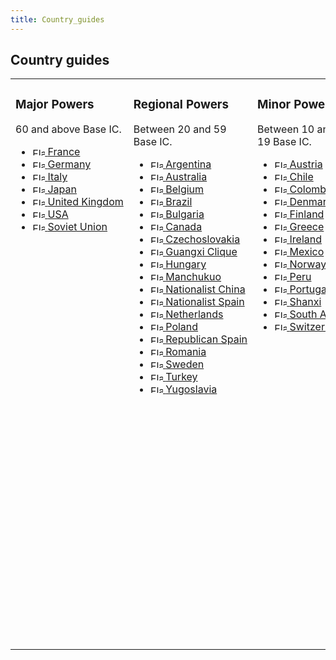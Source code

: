 ```yaml
---
title: Country_guides
---
```

 Country guides
--------------

<table cellpadding="10"><tbody><tr valign="top"><td width="25%"><h3><span class="mw-headline" id="Major_Powers">Major Powers</span></h3><p>60 and above Base IC.</p><ul><li><span style="white-space:nowrap;"><a href="/wiki/France" title="France"><img alt="Flag of France" class="thumbborder" data-file-height="600" data-file-width="900" data-url="/images/thumb/d/de/France.png/20px-France.png" decoding="async" height="13" loading="lazy" src="/images/thumb/d/de/France.png/20px-France.png" srcset="/images/thumb/d/de/France.png/30px-France.png 1.5x, /images/thumb/d/de/France.png/40px-France.png 2x" width="20"> </a><a href="/wiki/France" title="France">France</a></span></li><li><span style="white-space:nowrap;"><a href="/wiki/Germany" title="Germany"><img alt="Flag of Germany" class="thumbborder" data-file-height="600" data-file-width="900" data-url="/images/thumb/9/9b/Germany.png/20px-Germany.png" decoding="async" height="13" loading="lazy" src="/images/thumb/9/9b/Germany.png/20px-Germany.png" srcset="/images/thumb/9/9b/Germany.png/30px-Germany.png 1.5x, /images/thumb/9/9b/Germany.png/40px-Germany.png 2x" width="20"> </a><a href="/wiki/Germany" title="Germany">Germany</a></span></li><li><span style="white-space:nowrap;"><a href="/wiki/Italy" title="Italy"><img alt="Flag of Italy" class="thumbborder" data-file-height="533" data-file-width="800" data-url="/images/thumb/2/2a/Italy.png/20px-Italy.png" decoding="async" height="13" loading="lazy" src="/images/thumb/2/2a/Italy.png/20px-Italy.png" srcset="/images/thumb/2/2a/Italy.png/30px-Italy.png 1.5x, /images/thumb/2/2a/Italy.png/40px-Italy.png 2x" width="20"> </a><a href="/wiki/Italy" title="Italy">Italy</a></span></li><li><span style="white-space:nowrap;"><a href="/wiki/Japan" title="Japan"><img alt="Flag of Japan" class="thumbborder" data-file-height="600" data-file-width="900" data-url="/images/thumb/f/fc/Japan.png/20px-Japan.png" decoding="async" height="13" loading="lazy" src="/images/thumb/f/fc/Japan.png/20px-Japan.png" srcset="/images/thumb/f/fc/Japan.png/30px-Japan.png 1.5x, /images/thumb/f/fc/Japan.png/40px-Japan.png 2x" width="20"> </a><a href="/wiki/Japan" title="Japan">Japan</a></span></li><li><span style="white-space:nowrap;"><a href="/wiki/United_Kingdom" title="United Kingdom"><img alt="Flag of United Kingdom" class="thumbborder" data-file-height="600" data-file-width="900" data-url="/images/thumb/2/29/United_Kingdom.png/20px-United_Kingdom.png" decoding="async" height="13" loading="lazy" src="/images/thumb/2/29/United_Kingdom.png/20px-United_Kingdom.png" srcset="/images/thumb/2/29/United_Kingdom.png/30px-United_Kingdom.png 1.5x, /images/thumb/2/29/United_Kingdom.png/40px-United_Kingdom.png 2x" width="20"> </a><a href="/wiki/United_Kingdom" title="United Kingdom">United Kingdom</a></span></li><li><span style="white-space:nowrap;"><a href="/wiki/USA" title="USA"><img alt="Flag of USA" class="thumbborder" data-file-height="600" data-file-width="900" data-url="/images/thumb/5/55/USA.png/20px-USA.png" decoding="async" height="13" loading="lazy" src="/images/thumb/5/55/USA.png/20px-USA.png" srcset="/images/thumb/5/55/USA.png/30px-USA.png 1.5x, /images/thumb/5/55/USA.png/40px-USA.png 2x" width="20"> </a><a href="/wiki/USA" title="USA">USA</a></span></li><li><span style="white-space:nowrap;"><a href="/wiki/Soviet_Union" title="Soviet Union"><img alt="Flag of Soviet Union" class="thumbborder" data-file-height="600" data-file-width="900" data-url="/images/thumb/6/67/Soviet_Union.png/20px-Soviet_Union.png" decoding="async" height="13" loading="lazy" src="/images/thumb/6/67/Soviet_Union.png/20px-Soviet_Union.png" srcset="/images/thumb/6/67/Soviet_Union.png/30px-Soviet_Union.png 1.5x, /images/thumb/6/67/Soviet_Union.png/40px-Soviet_Union.png 2x" width="20"> </a><a href="/wiki/Soviet_Union" title="Soviet Union">Soviet Union</a></span></li></ul></td><td width="25%"><h3><span class="mw-headline" id="Regional_Powers">Regional Powers</span></h3><p>Between 20 and 59 Base IC.</p><ul><li><span style="white-space:nowrap;"><a href="/wiki/Argentina" title="Argentina"><img alt="Flag of Argentina" class="thumbborder" data-file-height="600" data-file-width="900" data-url="/images/thumb/a/a2/Argentina.png/20px-Argentina.png" decoding="async" height="13" loading="lazy" src="/images/thumb/a/a2/Argentina.png/20px-Argentina.png" srcset="/images/thumb/a/a2/Argentina.png/30px-Argentina.png 1.5x, /images/thumb/a/a2/Argentina.png/40px-Argentina.png 2x" width="20"> </a><a href="/wiki/Argentina" title="Argentina">Argentina</a></span></li><li><span style="white-space:nowrap;"><a href="/wiki/Australia" title="Australia"><img alt="Flag of Australia" class="thumbborder" data-file-height="600" data-file-width="900" data-url="/images/thumb/4/43/Australia.png/20px-Australia.png" decoding="async" height="13" loading="lazy" src="/images/thumb/4/43/Australia.png/20px-Australia.png" srcset="/images/thumb/4/43/Australia.png/30px-Australia.png 1.5x, /images/thumb/4/43/Australia.png/40px-Australia.png 2x" width="20"> </a><a href="/wiki/Australia" title="Australia">Australia</a></span></li><li><span style="white-space:nowrap;"><a href="/wiki/Belgium" title="Belgium"><img alt="Flag of Belgium" class="thumbborder" data-file-height="600" data-file-width="900" data-url="/images/thumb/3/32/Belgium.png/20px-Belgium.png" decoding="async" height="13" loading="lazy" src="/images/thumb/3/32/Belgium.png/20px-Belgium.png" srcset="/images/thumb/3/32/Belgium.png/30px-Belgium.png 1.5x, /images/thumb/3/32/Belgium.png/40px-Belgium.png 2x" width="20"> </a><a href="/wiki/Belgium" title="Belgium">Belgium</a></span></li><li><span style="white-space:nowrap;"><a href="/wiki/Brazil" title="Brazil"><img alt="Flag of Brazil" class="thumbborder" data-file-height="600" data-file-width="900" data-url="/images/thumb/8/8c/Brazil.png/20px-Brazil.png" decoding="async" height="13" loading="lazy" src="/images/thumb/8/8c/Brazil.png/20px-Brazil.png" srcset="/images/thumb/8/8c/Brazil.png/30px-Brazil.png 1.5x, /images/thumb/8/8c/Brazil.png/40px-Brazil.png 2x" width="20"> </a><a href="/wiki/Brazil" title="Brazil">Brazil</a></span></li><li><span style="white-space:nowrap;"><a href="/wiki/Bulgaria" title="Bulgaria"><img alt="Flag of Bulgaria" class="thumbborder" data-file-height="600" data-file-width="900" data-url="/images/thumb/f/f4/Bulgaria.png/20px-Bulgaria.png" decoding="async" height="13" loading="lazy" src="/images/thumb/f/f4/Bulgaria.png/20px-Bulgaria.png" srcset="/images/thumb/f/f4/Bulgaria.png/30px-Bulgaria.png 1.5x, /images/thumb/f/f4/Bulgaria.png/40px-Bulgaria.png 2x" width="20"> </a><a href="/wiki/Bulgaria" title="Bulgaria">Bulgaria</a></span></li><li><span style="white-space:nowrap;"><a href="/wiki/Canada" title="Canada"><img alt="Flag of Canada" class="thumbborder" data-file-height="600" data-file-width="900" data-url="/images/thumb/a/a3/Canada.png/20px-Canada.png" decoding="async" height="13" loading="lazy" src="/images/thumb/a/a3/Canada.png/20px-Canada.png" srcset="/images/thumb/a/a3/Canada.png/30px-Canada.png 1.5x, /images/thumb/a/a3/Canada.png/40px-Canada.png 2x" width="20"> </a><a href="/wiki/Canada" title="Canada">Canada</a></span></li><li><span style="white-space:nowrap;"><a href="/wiki/Czechoslovakia" title="Czechoslovakia"><img alt="Flag of Czechoslovakia" class="thumbborder" data-file-height="533" data-file-width="800" data-url="/images/thumb/c/c1/Czechoslovakia.png/20px-Czechoslovakia.png" decoding="async" height="13" loading="lazy" src="/images/thumb/c/c1/Czechoslovakia.png/20px-Czechoslovakia.png" srcset="/images/thumb/c/c1/Czechoslovakia.png/30px-Czechoslovakia.png 1.5x, /images/thumb/c/c1/Czechoslovakia.png/40px-Czechoslovakia.png 2x" width="20"> </a><a href="/wiki/Czechoslovakia" title="Czechoslovakia">Czechoslovakia</a></span></li><li><span style="white-space:nowrap;"><a href="/wiki/Guangxi_Clique" title="Guangxi Clique"><img alt="Flag of Guangxi Clique" class="thumbborder" data-file-height="600" data-file-width="900" data-url="/images/thumb/6/68/Guangxi_Clique.png/20px-Guangxi_Clique.png" decoding="async" height="13" loading="lazy" src="/images/thumb/6/68/Guangxi_Clique.png/20px-Guangxi_Clique.png" srcset="/images/thumb/6/68/Guangxi_Clique.png/30px-Guangxi_Clique.png 1.5x, /images/thumb/6/68/Guangxi_Clique.png/40px-Guangxi_Clique.png 2x" width="20"> </a><a href="/wiki/Guangxi_Clique" title="Guangxi Clique">Guangxi Clique</a></span></li><li><span style="white-space:nowrap;"><a href="/wiki/Hungary" title="Hungary"><img alt="Flag of Hungary" class="thumbborder" data-file-height="600" data-file-width="900" data-url="/images/thumb/6/6a/Hungary.png/20px-Hungary.png" decoding="async" height="13" loading="lazy" src="/images/thumb/6/6a/Hungary.png/20px-Hungary.png" srcset="/images/thumb/6/6a/Hungary.png/30px-Hungary.png 1.5x, /images/thumb/6/6a/Hungary.png/40px-Hungary.png 2x" width="20"> </a><a href="/wiki/Hungary" title="Hungary">Hungary</a></span></li><li><span style="white-space:nowrap;"><a href="/wiki/Manchukuo" title="Manchukuo"><img alt="Flag of Manchukuo" class="thumbborder" data-file-height="600" data-file-width="900" data-url="/images/thumb/1/16/Manchukuo.png/20px-Manchukuo.png" decoding="async" height="13" loading="lazy" src="/images/thumb/1/16/Manchukuo.png/20px-Manchukuo.png" srcset="/images/thumb/1/16/Manchukuo.png/30px-Manchukuo.png 1.5x, /images/thumb/1/16/Manchukuo.png/40px-Manchukuo.png 2x" width="20"> </a><a href="/wiki/Manchukuo" title="Manchukuo">Manchukuo</a></span></li><li><span style="white-space:nowrap;"><a href="/wiki/Nationalist_China" title="Nationalist China"><img alt="Flag of Nationalist China" class="thumbborder" data-file-height="600" data-file-width="900" data-url="/images/thumb/7/7e/Nationalist_China.png/20px-Nationalist_China.png" decoding="async" height="13" loading="lazy" src="/images/thumb/7/7e/Nationalist_China.png/20px-Nationalist_China.png" srcset="/images/thumb/7/7e/Nationalist_China.png/30px-Nationalist_China.png 1.5x, /images/thumb/7/7e/Nationalist_China.png/40px-Nationalist_China.png 2x" width="20"> </a><a href="/wiki/Nationalist_China" title="Nationalist China">Nationalist China</a></span></li><li><span style="white-space:nowrap;"><a href="/wiki/Nationalist_Spain" title="Nationalist Spain"><img alt="Flag of Nationalist Spain" class="thumbborder" data-file-height="600" data-file-width="900" data-url="/images/thumb/2/2c/Nationalist_Spain.png/20px-Nationalist_Spain.png" decoding="async" height="13" loading="lazy" src="/images/thumb/2/2c/Nationalist_Spain.png/20px-Nationalist_Spain.png" srcset="/images/thumb/2/2c/Nationalist_Spain.png/30px-Nationalist_Spain.png 1.5x, /images/thumb/2/2c/Nationalist_Spain.png/40px-Nationalist_Spain.png 2x" width="20"> </a><a href="/wiki/Nationalist_Spain" title="Nationalist Spain">Nationalist Spain</a></span></li><li><span style="white-space:nowrap;"><a href="/wiki/Netherlands" title="Netherlands"><img alt="Flag of Netherlands" class="thumbborder" data-file-height="600" data-file-width="900" data-url="/images/thumb/3/32/Netherlands.png/20px-Netherlands.png" decoding="async" height="13" loading="lazy" src="/images/thumb/3/32/Netherlands.png/20px-Netherlands.png" srcset="/images/thumb/3/32/Netherlands.png/30px-Netherlands.png 1.5x, /images/thumb/3/32/Netherlands.png/40px-Netherlands.png 2x" width="20"> </a><a href="/wiki/Netherlands" title="Netherlands">Netherlands</a></span></li><li><span style="white-space:nowrap;"><a href="/wiki/Poland" title="Poland"><img alt="Flag of Poland" class="thumbborder" data-file-height="600" data-file-width="900" data-url="/images/thumb/9/99/Poland.png/20px-Poland.png" decoding="async" height="13" loading="lazy" src="/images/thumb/9/99/Poland.png/20px-Poland.png" srcset="/images/thumb/9/99/Poland.png/30px-Poland.png 1.5x, /images/thumb/9/99/Poland.png/40px-Poland.png 2x" width="20"> </a><a href="/wiki/Poland" title="Poland">Poland</a></span></li><li><span style="white-space:nowrap;"><a href="/wiki/Republican_Spain" title="Republican Spain"><img alt="Flag of Republican Spain" class="thumbborder" data-file-height="600" data-file-width="900" data-url="/images/thumb/2/24/Republican_Spain.png/20px-Republican_Spain.png" decoding="async" height="13" loading="lazy" src="/images/thumb/2/24/Republican_Spain.png/20px-Republican_Spain.png" srcset="/images/thumb/2/24/Republican_Spain.png/30px-Republican_Spain.png 1.5x, /images/thumb/2/24/Republican_Spain.png/40px-Republican_Spain.png 2x" width="20"> </a><a href="/wiki/Republican_Spain" title="Republican Spain">Republican Spain</a></span></li><li><span style="white-space:nowrap;"><a href="/wiki/Romania" title="Romania"><img alt="Flag of Romania" class="thumbborder" data-file-height="600" data-file-width="900" data-url="/images/thumb/8/8f/Romania.png/20px-Romania.png" decoding="async" height="13" loading="lazy" src="/images/thumb/8/8f/Romania.png/20px-Romania.png" srcset="/images/thumb/8/8f/Romania.png/30px-Romania.png 1.5x, /images/thumb/8/8f/Romania.png/40px-Romania.png 2x" width="20"> </a><a href="/wiki/Romania" title="Romania">Romania</a></span></li><li><span style="white-space:nowrap;"><a href="/wiki/Sweden" title="Sweden"><img alt="Flag of Sweden" class="thumbborder" data-file-height="600" data-file-width="900" data-url="/images/thumb/9/98/Sweden.png/20px-Sweden.png" decoding="async" height="13" loading="lazy" src="/images/thumb/9/98/Sweden.png/20px-Sweden.png" srcset="/images/thumb/9/98/Sweden.png/30px-Sweden.png 1.5x, /images/thumb/9/98/Sweden.png/40px-Sweden.png 2x" width="20"> </a><a href="/wiki/Sweden" title="Sweden">Sweden</a></span></li><li><span style="white-space:nowrap;"><a href="/wiki/Turkey" title="Turkey"><img alt="Flag of Turkey" class="thumbborder" data-file-height="600" data-file-width="900" data-url="/images/thumb/b/b3/Turkey.png/20px-Turkey.png" decoding="async" height="13" loading="lazy" src="/images/thumb/b/b3/Turkey.png/20px-Turkey.png" srcset="/images/thumb/b/b3/Turkey.png/30px-Turkey.png 1.5x, /images/thumb/b/b3/Turkey.png/40px-Turkey.png 2x" width="20"> </a><a href="/wiki/Turkey" title="Turkey">Turkey</a></span></li><li><span style="white-space:nowrap;"><a href="/wiki/Yugoslavia" title="Yugoslavia"><img alt="Flag of Yugoslavia" class="thumbborder" data-file-height="600" data-file-width="900" data-url="/images/thumb/f/f3/Yugoslavia.png/20px-Yugoslavia.png" decoding="async" height="13" loading="lazy" src="/images/thumb/f/f3/Yugoslavia.png/20px-Yugoslavia.png" srcset="/images/thumb/f/f3/Yugoslavia.png/30px-Yugoslavia.png 1.5x, /images/thumb/f/f3/Yugoslavia.png/40px-Yugoslavia.png 2x" width="20"> </a><a href="/wiki/Yugoslavia" title="Yugoslavia">Yugoslavia</a></span></li></ul></td><td width="25%"><h3><span class="mw-headline" id="Minor_Powers">Minor Powers</span></h3><p>Between 10 and 19 Base IC.</p><ul><li><span style="white-space:nowrap;"><a href="/wiki/Austria" title="Austria"><img alt="Flag of Austria" class="thumbborder" data-file-height="600" data-file-width="900" data-url="/images/thumb/7/7f/Austria.png/20px-Austria.png" decoding="async" height="13" loading="lazy" src="/images/thumb/7/7f/Austria.png/20px-Austria.png" srcset="/images/thumb/7/7f/Austria.png/30px-Austria.png 1.5x, /images/thumb/7/7f/Austria.png/40px-Austria.png 2x" width="20"> </a><a href="/wiki/Austria" title="Austria">Austria</a></span></li><li><span style="white-space:nowrap;"><a href="/wiki/Chile" title="Chile"><img alt="Flag of Chile" class="thumbborder" data-file-height="600" data-file-width="900" data-url="/images/thumb/f/fa/Chile.png/20px-Chile.png" decoding="async" height="13" loading="lazy" src="/images/thumb/f/fa/Chile.png/20px-Chile.png" srcset="/images/thumb/f/fa/Chile.png/30px-Chile.png 1.5x, /images/thumb/f/fa/Chile.png/40px-Chile.png 2x" width="20"> </a><a class="new" href="/wiki/index.php?title=Chile&amp;action=edit&amp;redlink=1" title="Chile (page does not exist)">Chile</a></span></li><li><span style="white-space:nowrap;"><a href="/wiki/Colombia" title="Colombia"><img alt="Flag of Colombia" class="thumbborder" data-file-height="600" data-file-width="900" data-url="/images/thumb/8/80/Colombia.png/20px-Colombia.png" decoding="async" height="13" loading="lazy" src="/images/thumb/8/80/Colombia.png/20px-Colombia.png" srcset="/images/thumb/8/80/Colombia.png/30px-Colombia.png 1.5x, /images/thumb/8/80/Colombia.png/40px-Colombia.png 2x" width="20"> </a><a class="new" href="/wiki/index.php?title=Colombia&amp;action=edit&amp;redlink=1" title="Colombia (page does not exist)">Colombia</a></span></li><li><span style="white-space:nowrap;"><a href="/wiki/Denmark" title="Denmark"><img alt="Flag of Denmark" class="thumbborder" data-file-height="600" data-file-width="900" data-url="/images/thumb/6/69/Denmark.png/20px-Denmark.png" decoding="async" height="13" loading="lazy" src="/images/thumb/6/69/Denmark.png/20px-Denmark.png" srcset="/images/thumb/6/69/Denmark.png/30px-Denmark.png 1.5x, /images/thumb/6/69/Denmark.png/40px-Denmark.png 2x" width="20"> </a><a href="/wiki/Denmark" title="Denmark">Denmark</a></span></li><li><span style="white-space:nowrap;"><a href="/wiki/Finland" title="Finland"><img alt="Flag of Finland" class="thumbborder" data-file-height="600" data-file-width="900" data-url="/images/thumb/c/c4/Finland.png/20px-Finland.png" decoding="async" height="13" loading="lazy" src="/images/thumb/c/c4/Finland.png/20px-Finland.png" srcset="/images/thumb/c/c4/Finland.png/30px-Finland.png 1.5x, /images/thumb/c/c4/Finland.png/40px-Finland.png 2x" width="20"> </a><a href="/wiki/Finland" title="Finland">Finland</a></span></li><li><span style="white-space:nowrap;"><a href="/wiki/Greece" title="Greece"><img alt="Flag of Greece" class="thumbborder" data-file-height="600" data-file-width="900" data-url="/images/thumb/d/d8/Greece.png/20px-Greece.png" decoding="async" height="13" loading="lazy" src="/images/thumb/d/d8/Greece.png/20px-Greece.png" srcset="/images/thumb/d/d8/Greece.png/30px-Greece.png 1.5x, /images/thumb/d/d8/Greece.png/40px-Greece.png 2x" width="20"> </a><a href="/wiki/Greece" title="Greece">Greece</a></span></li><li><span style="white-space:nowrap;"><a href="/wiki/Ireland" title="Ireland"><img alt="Flag of Ireland" class="thumbborder" data-file-height="600" data-file-width="900" data-url="/images/thumb/4/4b/Ireland.png/20px-Ireland.png" decoding="async" height="13" loading="lazy" src="/images/thumb/4/4b/Ireland.png/20px-Ireland.png" srcset="/images/thumb/4/4b/Ireland.png/30px-Ireland.png 1.5x, /images/thumb/4/4b/Ireland.png/40px-Ireland.png 2x" width="20"> </a><a href="/wiki/Ireland" title="Ireland">Ireland</a></span></li><li><span style="white-space:nowrap;"><a href="/wiki/Mexico" title="Mexico"><img alt="Flag of Mexico" class="thumbborder" data-file-height="600" data-file-width="900" data-url="/images/thumb/0/0a/Mexico.png/20px-Mexico.png" decoding="async" height="13" loading="lazy" src="/images/thumb/0/0a/Mexico.png/20px-Mexico.png" srcset="/images/thumb/0/0a/Mexico.png/30px-Mexico.png 1.5x, /images/thumb/0/0a/Mexico.png/40px-Mexico.png 2x" width="20"> </a><a href="/wiki/Mexico" title="Mexico">Mexico</a></span></li><li><span style="white-space:nowrap;"><a href="/wiki/Norway" title="Norway"><img alt="Flag of Norway" class="thumbborder" data-file-height="533" data-file-width="800" data-url="/images/thumb/0/0f/Norway.png/20px-Norway.png" decoding="async" height="13" loading="lazy" src="/images/thumb/0/0f/Norway.png/20px-Norway.png" srcset="/images/thumb/0/0f/Norway.png/30px-Norway.png 1.5x, /images/thumb/0/0f/Norway.png/40px-Norway.png 2x" width="20"> </a><a class="new" href="/wiki/index.php?title=Norway&amp;action=edit&amp;redlink=1" title="Norway (page does not exist)">Norway</a></span></li><li><span style="white-space:nowrap;"><a href="/wiki/Peru" title="Peru"><img alt="Flag of Peru" class="thumbborder" data-file-height="600" data-file-width="900" data-url="/images/thumb/a/a8/Peru.png/20px-Peru.png" decoding="async" height="13" loading="lazy" src="/images/thumb/a/a8/Peru.png/20px-Peru.png" srcset="/images/thumb/a/a8/Peru.png/30px-Peru.png 1.5x, /images/thumb/a/a8/Peru.png/40px-Peru.png 2x" width="20"> </a><a href="/wiki/Peru" title="Peru">Peru</a></span></li><li><span style="white-space:nowrap;"><a href="/wiki/Portugal" title="Portugal"><img alt="Flag of Portugal" class="thumbborder" data-file-height="600" data-file-width="900" data-url="/images/thumb/1/12/Portugal.png/20px-Portugal.png" decoding="async" height="13" loading="lazy" src="/images/thumb/1/12/Portugal.png/20px-Portugal.png" srcset="/images/thumb/1/12/Portugal.png/30px-Portugal.png 1.5x, /images/thumb/1/12/Portugal.png/40px-Portugal.png 2x" width="20"> </a><a href="/wiki/Portugal" title="Portugal">Portugal</a></span></li><li><span style="white-space:nowrap;"><a href="/wiki/Shanxi" title="Shanxi"><img alt="Flag of Shanxi" class="thumbborder" data-file-height="600" data-file-width="900" data-url="/images/thumb/d/d0/Shanxi.png/20px-Shanxi.png" decoding="async" height="13" loading="lazy" src="/images/thumb/d/d0/Shanxi.png/20px-Shanxi.png" srcset="/images/thumb/d/d0/Shanxi.png/30px-Shanxi.png 1.5x, /images/thumb/d/d0/Shanxi.png/40px-Shanxi.png 2x" width="20"> </a><a href="/wiki/Shanxi" title="Shanxi">Shanxi</a></span></li><li><span style="white-space:nowrap;"><a href="/wiki/South_Africa" title="South Africa"><img alt="Flag of South Africa" class="thumbborder" data-file-height="533" data-file-width="800" data-url="/images/thumb/e/ef/South_Africa.png/20px-South_Africa.png" decoding="async" height="13" loading="lazy" src="/images/thumb/e/ef/South_Africa.png/20px-South_Africa.png" srcset="/images/thumb/e/ef/South_Africa.png/30px-South_Africa.png 1.5x, /images/thumb/e/ef/South_Africa.png/40px-South_Africa.png 2x" width="20"> </a><a href="/wiki/South_Africa" title="South Africa">South Africa</a></span></li><li><span style="white-space:nowrap;"><a href="/wiki/Switzerland" title="Switzerland"><img alt="Flag of Switzerland" class="thumbborder" data-file-height="600" data-file-width="900" data-url="/images/thumb/0/01/Switzerland.png/20px-Switzerland.png" decoding="async" height="13" loading="lazy" src="/images/thumb/0/01/Switzerland.png/20px-Switzerland.png" srcset="/images/thumb/0/01/Switzerland.png/30px-Switzerland.png 1.5x, /images/thumb/0/01/Switzerland.png/40px-Switzerland.png 2x" width="20"> </a><a href="/wiki/Switzerland" title="Switzerland">Switzerland</a></span></li></ul></td><td width="25%"><h3><span class="mw-headline" id="Micro_Powers">Micro Powers</span></h3><p>Below 10 Base IC.</p><ul><li><span style="white-space:nowrap;"><a href="/wiki/Afghanistan" title="Afghanistan"><img alt="Flag of Afghanistan" class="thumbborder" data-file-height="600" data-file-width="900" data-url="/images/thumb/7/7d/Afghanistan.png/20px-Afghanistan.png" decoding="async" height="13" loading="lazy" src="/images/thumb/7/7d/Afghanistan.png/20px-Afghanistan.png" srcset="/images/thumb/7/7d/Afghanistan.png/30px-Afghanistan.png 1.5x, /images/thumb/7/7d/Afghanistan.png/40px-Afghanistan.png 2x" width="20"> </a><a href="/wiki/Afghanistan" title="Afghanistan">Afghanistan</a></span></li><li><span style="white-space:nowrap;"><a href="/wiki/Albania" title="Albania"><img alt="Flag of Albania" class="thumbborder" data-file-height="600" data-file-width="900" data-url="/images/thumb/0/07/Albania.png/20px-Albania.png" decoding="async" height="13" loading="lazy" src="/images/thumb/0/07/Albania.png/20px-Albania.png" srcset="/images/thumb/0/07/Albania.png/30px-Albania.png 1.5x, /images/thumb/0/07/Albania.png/40px-Albania.png 2x" width="20"> </a><a href="/wiki/Albania" title="Albania">Albania</a></span></li><li><span style="white-space:nowrap;"><a href="/wiki/Bhutan" title="Bhutan"><img alt="Flag of Bhutan" class="thumbborder" data-file-height="600" data-file-width="900" data-url="/images/thumb/8/85/Bhutan.png/20px-Bhutan.png" decoding="async" height="13" loading="lazy" src="/images/thumb/8/85/Bhutan.png/20px-Bhutan.png" srcset="/images/thumb/8/85/Bhutan.png/30px-Bhutan.png 1.5x, /images/thumb/8/85/Bhutan.png/40px-Bhutan.png 2x" width="20"> </a><a href="/wiki/Bhutan" title="Bhutan">Bhutan</a></span></li><li><span style="white-space:nowrap;"><a href="/wiki/Bolivia" title="Bolivia"><img alt="Flag of Bolivia" class="thumbborder" data-file-height="600" data-file-width="900" data-url="/images/thumb/3/38/Bolivia.png/20px-Bolivia.png" decoding="async" height="13" loading="lazy" src="/images/thumb/3/38/Bolivia.png/20px-Bolivia.png" srcset="/images/thumb/3/38/Bolivia.png/30px-Bolivia.png 1.5x, /images/thumb/3/38/Bolivia.png/40px-Bolivia.png 2x" width="20"> </a><a class="new" href="/wiki/index.php?title=Bolivia&amp;action=edit&amp;redlink=1" title="Bolivia (page does not exist)">Bolivia</a></span></li><li><span style="white-space:nowrap;"><a href="/wiki/Communist_China" title="Communist China"><img alt="Flag of Communist China" class="thumbborder" data-file-height="600" data-file-width="900" data-url="/images/thumb/1/1a/Communist_China.png/20px-Communist_China.png" decoding="async" height="13" loading="lazy" src="/images/thumb/1/1a/Communist_China.png/20px-Communist_China.png" srcset="/images/thumb/1/1a/Communist_China.png/30px-Communist_China.png 1.5x, /images/thumb/1/1a/Communist_China.png/40px-Communist_China.png 2x" width="20"> </a><a href="/wiki/Communist_China" title="Communist China">Communist China</a></span></li><li><span style="white-space:nowrap;"><a href="/wiki/Costa_Rica" title="Costa Rica"><img alt="Flag of Costa Rica" class="thumbborder" data-file-height="600" data-file-width="900" data-url="/images/thumb/d/da/Costa_Rica.png/20px-Costa_Rica.png" decoding="async" height="13" loading="lazy" src="/images/thumb/d/da/Costa_Rica.png/20px-Costa_Rica.png" srcset="/images/thumb/d/da/Costa_Rica.png/30px-Costa_Rica.png 1.5x, /images/thumb/d/da/Costa_Rica.png/40px-Costa_Rica.png 2x" width="20"> </a><a class="new" href="/wiki/index.php?title=Costa_Rica&amp;action=edit&amp;redlink=1" title="Costa Rica (page does not exist)">Costa Rica</a></span></li><li><span style="white-space:nowrap;"><a href="/wiki/Cuba" title="Cuba"><img alt="Flag of Cuba" class="thumbborder" data-file-height="600" data-file-width="900" data-url="/images/thumb/6/6c/Cuba.png/20px-Cuba.png" decoding="async" height="13" loading="lazy" src="/images/thumb/6/6c/Cuba.png/20px-Cuba.png" srcset="/images/thumb/6/6c/Cuba.png/30px-Cuba.png 1.5x, /images/thumb/6/6c/Cuba.png/40px-Cuba.png 2x" width="20"> </a><a href="/wiki/Cuba" title="Cuba">Cuba</a></span></li><li><span style="white-space:nowrap;"><a href="/wiki/Dominican_Republic" title="Dominican Republic"><img alt="Flag of Dominican Republic" class="thumbborder" data-file-height="600" data-file-width="900" data-url="/images/thumb/5/5b/Dominican_Republic.png/20px-Dominican_Republic.png" decoding="async" height="13" loading="lazy" src="/images/thumb/5/5b/Dominican_Republic.png/20px-Dominican_Republic.png" srcset="/images/thumb/5/5b/Dominican_Republic.png/30px-Dominican_Republic.png 1.5x, /images/thumb/5/5b/Dominican_Republic.png/40px-Dominican_Republic.png 2x" width="20"> </a><a href="/wiki/Dominican_Republic" title="Dominican Republic">Dominican Republic</a></span></li><li><span style="white-space:nowrap;"><a href="/wiki/Ecuador" title="Ecuador"><img alt="Flag of Ecuador" class="thumbborder" data-file-height="600" data-file-width="900" data-url="/images/thumb/b/b2/Ecuador.png/20px-Ecuador.png" decoding="async" height="13" loading="lazy" src="/images/thumb/b/b2/Ecuador.png/20px-Ecuador.png" srcset="/images/thumb/b/b2/Ecuador.png/30px-Ecuador.png 1.5x, /images/thumb/b/b2/Ecuador.png/40px-Ecuador.png 2x" width="20"> </a><a class="new" href="/wiki/index.php?title=Ecuador&amp;action=edit&amp;redlink=1" title="Ecuador (page does not exist)">Ecuador</a></span></li><li><span style="white-space:nowrap;"><a href="/wiki/El_Salvador" title="El Salvador"><img alt="Flag of El Salvador" class="thumbborder" data-file-height="600" data-file-width="900" data-url="/images/thumb/5/5c/El_Salvador.png/20px-El_Salvador.png" decoding="async" height="13" loading="lazy" src="/images/thumb/5/5c/El_Salvador.png/20px-El_Salvador.png" srcset="/images/thumb/5/5c/El_Salvador.png/30px-El_Salvador.png 1.5x, /images/thumb/5/5c/El_Salvador.png/40px-El_Salvador.png 2x" width="20"> </a><a class="new" href="/wiki/index.php?title=El_Salvador&amp;action=edit&amp;redlink=1" title="El Salvador (page does not exist)">El Salvador</a></span></li><li><span style="white-space:nowrap;"><a href="/wiki/Estonia" title="Estonia"><img alt="Flag of Estonia" class="thumbborder" data-file-height="600" data-file-width="900" data-url="/images/thumb/6/6f/Estonia.png/20px-Estonia.png" decoding="async" height="13" loading="lazy" src="/images/thumb/6/6f/Estonia.png/20px-Estonia.png" srcset="/images/thumb/6/6f/Estonia.png/30px-Estonia.png 1.5x, /images/thumb/6/6f/Estonia.png/40px-Estonia.png 2x" width="20"> </a><a href="/wiki/Estonia" title="Estonia">Estonia</a></span></li><li><span style="white-space:nowrap;"><a href="/wiki/Ethiopia" title="Ethiopia"><img alt="Flag of Ethiopia" class="thumbborder" data-file-height="600" data-file-width="900" data-url="/images/thumb/0/06/Ethiopia.png/20px-Ethiopia.png" decoding="async" height="13" loading="lazy" src="/images/thumb/0/06/Ethiopia.png/20px-Ethiopia.png" srcset="/images/thumb/0/06/Ethiopia.png/30px-Ethiopia.png 1.5x, /images/thumb/0/06/Ethiopia.png/40px-Ethiopia.png 2x" width="20"> </a><a href="/wiki/Ethiopia" title="Ethiopia">Ethiopia</a></span></li><li><span style="white-space:nowrap;"><a href="/wiki/Guatemala" title="Guatemala"><img alt="Flag of Guatemala" class="thumbborder" data-file-height="600" data-file-width="900" data-url="/images/thumb/5/55/Guatemala.png/20px-Guatemala.png" decoding="async" height="13" loading="lazy" src="/images/thumb/5/55/Guatemala.png/20px-Guatemala.png" srcset="/images/thumb/5/55/Guatemala.png/30px-Guatemala.png 1.5x, /images/thumb/5/55/Guatemala.png/40px-Guatemala.png 2x" width="20"> </a><a href="/wiki/Guatemala" title="Guatemala">Guatemala</a></span></li><li><span style="white-space:nowrap;"><a href="/wiki/Haiti" title="Haiti"><img alt="Flag of Haiti" class="thumbborder" data-file-height="600" data-file-width="900" data-url="/images/thumb/2/28/Haiti.png/20px-Haiti.png" decoding="async" height="13" loading="lazy" src="/images/thumb/2/28/Haiti.png/20px-Haiti.png" srcset="/images/thumb/2/28/Haiti.png/30px-Haiti.png 1.5x, /images/thumb/2/28/Haiti.png/40px-Haiti.png 2x" width="20"> </a><a class="new" href="/wiki/index.php?title=Haiti&amp;action=edit&amp;redlink=1" title="Haiti (page does not exist)">Haiti</a></span></li><li><span style="white-space:nowrap;"><a href="/wiki/Honduras" title="Honduras"><img alt="Flag of Honduras" class="thumbborder" data-file-height="600" data-file-width="900" data-url="/images/thumb/0/09/Honduras.png/20px-Honduras.png" decoding="async" height="13" loading="lazy" src="/images/thumb/0/09/Honduras.png/20px-Honduras.png" srcset="/images/thumb/0/09/Honduras.png/30px-Honduras.png 1.5x, /images/thumb/0/09/Honduras.png/40px-Honduras.png 2x" width="20"> </a><a class="new" href="/wiki/index.php?title=Honduras&amp;action=edit&amp;redlink=1" title="Honduras (page does not exist)">Honduras</a></span></li><li><span style="white-space:nowrap;"><a href="/wiki/Iraq" title="Iraq"><img alt="Flag of Iraq" class="thumbborder" data-file-height="600" data-file-width="900" data-url="/images/thumb/c/c4/Iraq.png/20px-Iraq.png" decoding="async" height="13" loading="lazy" src="/images/thumb/c/c4/Iraq.png/20px-Iraq.png" srcset="/images/thumb/c/c4/Iraq.png/30px-Iraq.png 1.5x, /images/thumb/c/c4/Iraq.png/40px-Iraq.png 2x" width="20"> </a><a href="/wiki/Iraq" title="Iraq">Iraq</a></span></li><li><span style="white-space:nowrap;"><a href="/wiki/Latvia" title="Latvia"><img alt="Flag of Latvia" class="thumbborder" data-file-height="600" data-file-width="900" data-url="/images/thumb/7/7c/Latvia.png/20px-Latvia.png" decoding="async" height="13" loading="lazy" src="/images/thumb/7/7c/Latvia.png/20px-Latvia.png" srcset="/images/thumb/7/7c/Latvia.png/30px-Latvia.png 1.5x, /images/thumb/7/7c/Latvia.png/40px-Latvia.png 2x" width="20"> </a><a href="/wiki/Latvia" title="Latvia">Latvia</a></span></li><li><span style="white-space:nowrap;"><a href="/wiki/Liberia" title="Liberia"><img alt="Flag of Liberia" class="thumbborder" data-file-height="600" data-file-width="900" data-url="/images/thumb/0/05/Liberia.png/20px-Liberia.png" decoding="async" height="13" loading="lazy" src="/images/thumb/0/05/Liberia.png/20px-Liberia.png" srcset="/images/thumb/0/05/Liberia.png/30px-Liberia.png 1.5x, /images/thumb/0/05/Liberia.png/40px-Liberia.png 2x" width="20"> </a><a href="/wiki/Liberia" title="Liberia">Liberia</a></span></li><li><span style="white-space:nowrap;"><a href="/wiki/Lithuania" title="Lithuania"><img alt="Flag of Lithuania" class="thumbborder" data-file-height="600" data-file-width="900" data-url="/images/thumb/d/d9/Lithuania.png/20px-Lithuania.png" decoding="async" height="13" loading="lazy" src="/images/thumb/d/d9/Lithuania.png/20px-Lithuania.png" srcset="/images/thumb/d/d9/Lithuania.png/30px-Lithuania.png 1.5x, /images/thumb/d/d9/Lithuania.png/40px-Lithuania.png 2x" width="20"> </a><a href="/wiki/Lithuania" title="Lithuania">Lithuania</a></span></li><li><span style="white-space:nowrap;"><a href="/wiki/Luxemburg" title="Luxemburg"><img alt="Flag of Luxemburg" class="thumbborder" data-file-height="600" data-file-width="900" data-url="/images/thumb/5/53/Luxemburg.png/20px-Luxemburg.png" decoding="async" height="13" loading="lazy" src="/images/thumb/5/53/Luxemburg.png/20px-Luxemburg.png" srcset="/images/thumb/5/53/Luxemburg.png/30px-Luxemburg.png 1.5x, /images/thumb/5/53/Luxemburg.png/40px-Luxemburg.png 2x" width="20"> </a><a href="/wiki/Luxemburg" title="Luxemburg">Luxemburg</a></span></li><li><span style="white-space:nowrap;"><a href="/wiki/Mongolia" title="Mongolia"><img alt="Flag of Mongolia" class="thumbborder" data-file-height="600" data-file-width="900" data-url="/images/thumb/b/bc/Mongolia.png/20px-Mongolia.png" decoding="async" height="13" loading="lazy" src="/images/thumb/b/bc/Mongolia.png/20px-Mongolia.png" srcset="/images/thumb/b/bc/Mongolia.png/30px-Mongolia.png 1.5x, /images/thumb/b/bc/Mongolia.png/40px-Mongolia.png 2x" width="20"> </a><a href="/wiki/Mongolia" title="Mongolia">Mongolia</a></span></li><li><span style="white-space:nowrap;"><a href="/wiki/Nepal" title="Nepal"><img alt="Flag of Nepal" class="thumbborder" data-file-height="600" data-file-width="900" data-url="/images/thumb/3/3a/Nepal.png/20px-Nepal.png" decoding="async" height="13" loading="lazy" src="/images/thumb/3/3a/Nepal.png/20px-Nepal.png" srcset="/images/thumb/3/3a/Nepal.png/30px-Nepal.png 1.5x, /images/thumb/3/3a/Nepal.png/40px-Nepal.png 2x" width="20"> </a><a class="new" href="/wiki/index.php?title=Nepal&amp;action=edit&amp;redlink=1" title="Nepal (page does not exist)">Nepal</a></span></li><li><span style="white-space:nowrap;"><a href="/wiki/New_Zealand" title="New Zealand"><img alt="Flag of New Zealand" class="thumbborder" data-file-height="600" data-file-width="900" data-url="/images/thumb/d/d9/New_Zealand.png/20px-New_Zealand.png" decoding="async" height="13" loading="lazy" src="/images/thumb/d/d9/New_Zealand.png/20px-New_Zealand.png" srcset="/images/thumb/d/d9/New_Zealand.png/30px-New_Zealand.png 1.5x, /images/thumb/d/d9/New_Zealand.png/40px-New_Zealand.png 2x" width="20"> </a><a href="/wiki/New_Zealand" title="New Zealand">New Zealand</a></span></li><li><span style="white-space:nowrap;"><a href="/wiki/Nicaragua" title="Nicaragua"><img alt="Flag of Nicaragua" class="thumbborder" data-file-height="600" data-file-width="900" data-url="/images/thumb/9/91/Nicaragua.png/20px-Nicaragua.png" decoding="async" height="13" loading="lazy" src="/images/thumb/9/91/Nicaragua.png/20px-Nicaragua.png" srcset="/images/thumb/9/91/Nicaragua.png/30px-Nicaragua.png 1.5x, /images/thumb/9/91/Nicaragua.png/40px-Nicaragua.png 2x" width="20"> </a><a class="new" href="/wiki/index.php?title=Nicaragua&amp;action=edit&amp;redlink=1" title="Nicaragua (page does not exist)">Nicaragua</a></span></li><li><span style="white-space:nowrap;"><a href="/wiki/Oman" title="Oman"><img alt="Flag of Oman" class="thumbborder" data-file-height="217" data-file-width="327" data-url="/images/thumb/2/27/Oman.png/20px-Oman.png" decoding="async" height="13" loading="lazy" src="/images/thumb/2/27/Oman.png/20px-Oman.png" srcset="/images/thumb/2/27/Oman.png/30px-Oman.png 1.5x, /images/thumb/2/27/Oman.png/40px-Oman.png 2x" width="20"> </a><a class="new" href="/wiki/index.php?title=Oman&amp;action=edit&amp;redlink=1" title="Oman (page does not exist)">Oman</a></span></li><li><span style="white-space:nowrap;"><a href="/wiki/Panama" title="Panama"><img alt="Flag of Panama" class="thumbborder" data-file-height="600" data-file-width="900" data-url="/images/thumb/3/3f/Panama.png/20px-Panama.png" decoding="async" height="13" loading="lazy" src="/images/thumb/3/3f/Panama.png/20px-Panama.png" srcset="/images/thumb/3/3f/Panama.png/30px-Panama.png 1.5x, /images/thumb/3/3f/Panama.png/40px-Panama.png 2x" width="20"> </a><a class="new" href="/wiki/index.php?title=Panama&amp;action=edit&amp;redlink=1" title="Panama (page does not exist)">Panama</a></span></li><li><span style="white-space:nowrap;"><a href="/wiki/Paraguay" title="Paraguay"><img alt="Flag of Paraguay" class="thumbborder" data-file-height="600" data-file-width="900" data-url="/images/thumb/5/57/Paraguay.png/20px-Paraguay.png" decoding="async" height="13" loading="lazy" src="/images/thumb/5/57/Paraguay.png/20px-Paraguay.png" srcset="/images/thumb/5/57/Paraguay.png/30px-Paraguay.png 1.5x, /images/thumb/5/57/Paraguay.png/40px-Paraguay.png 2x" width="20"> </a><a class="new" href="/wiki/index.php?title=Paraguay&amp;action=edit&amp;redlink=1" title="Paraguay (page does not exist)">Paraguay</a></span></li><li><span style="white-space:nowrap;"><a href="/wiki/Persia" title="Persia"><img alt="Flag of Persia" class="thumbborder" data-file-height="600" data-file-width="900" data-url="/images/thumb/0/01/Persia.png/20px-Persia.png" decoding="async" height="13" loading="lazy" src="/images/thumb/0/01/Persia.png/20px-Persia.png" srcset="/images/thumb/0/01/Persia.png/30px-Persia.png 1.5x, /images/thumb/0/01/Persia.png/40px-Persia.png 2x" width="20"> </a><a href="/wiki/Persia" title="Persia">Persia</a></span></li><li><span style="white-space:nowrap;"><a href="/wiki/Philippines" title="Philippines"><img alt="Flag of Philippines" class="thumbborder" data-file-height="600" data-file-width="900" data-url="/images/thumb/3/3b/Philippines.png/20px-Philippines.png" decoding="async" height="13" loading="lazy" src="/images/thumb/3/3b/Philippines.png/20px-Philippines.png" srcset="/images/thumb/3/3b/Philippines.png/30px-Philippines.png 1.5x, /images/thumb/3/3b/Philippines.png/40px-Philippines.png 2x" width="20"> </a><a class="new" href="/wiki/index.php?title=Philippines&amp;action=edit&amp;redlink=1" title="Philippines (page does not exist)">Philippines</a></span></li><li><span style="white-space:nowrap;"><a href="/wiki/Saudi_Arabia" title="Saudi Arabia"><img alt="Flag of Saudi Arabia" class="thumbborder" data-file-height="600" data-file-width="900" data-url="/images/thumb/1/1f/Saudi_Arabia.png/20px-Saudi_Arabia.png" decoding="async" height="13" loading="lazy" src="/images/thumb/1/1f/Saudi_Arabia.png/20px-Saudi_Arabia.png" srcset="/images/thumb/1/1f/Saudi_Arabia.png/30px-Saudi_Arabia.png 1.5x, /images/thumb/1/1f/Saudi_Arabia.png/40px-Saudi_Arabia.png 2x" width="20"> </a><a class="new" href="/wiki/index.php?title=Saudi_Arabia&amp;action=edit&amp;redlink=1" title="Saudi Arabia (page does not exist)">Saudi Arabia</a></span></li><li><span style="white-space:nowrap;"><a href="/wiki/Siam" title="Siam"><img alt="Flag of Siam" class="thumbborder" data-file-height="600" data-file-width="900" data-url="/images/thumb/7/7e/Siam.png/20px-Siam.png" decoding="async" height="13" loading="lazy" src="/images/thumb/7/7e/Siam.png/20px-Siam.png" srcset="/images/thumb/7/7e/Siam.png/30px-Siam.png 1.5x, /images/thumb/7/7e/Siam.png/40px-Siam.png 2x" width="20"> </a><a href="/wiki/Siam" title="Siam">Siam</a></span></li><li><span style="white-space:nowrap;"><a href="/wiki/Sinkiang" title="Sinkiang"><img alt="Flag of Sinkiang" class="thumbborder" data-file-height="600" data-file-width="900" data-url="/images/thumb/b/b8/Sinkiang.png/20px-Sinkiang.png" decoding="async" height="13" loading="lazy" src="/images/thumb/b/b8/Sinkiang.png/20px-Sinkiang.png" srcset="/images/thumb/b/b8/Sinkiang.png/30px-Sinkiang.png 1.5x, /images/thumb/b/b8/Sinkiang.png/40px-Sinkiang.png 2x" width="20"> </a><a class="new" href="/wiki/index.php?title=Sinkiang&amp;action=edit&amp;redlink=1" title="Sinkiang (page does not exist)">Sinkiang</a></span></li><li><span style="white-space:nowrap;"><a href="/wiki/Tannu_Tuva" title="Tannu Tuva"><img alt="Flag of Tannu Tuva" class="thumbborder" data-file-height="600" data-file-width="900" data-url="/images/thumb/5/54/Tannu_Tuva.png/20px-Tannu_Tuva.png" decoding="async" height="13" loading="lazy" src="/images/thumb/5/54/Tannu_Tuva.png/20px-Tannu_Tuva.png" srcset="/images/thumb/5/54/Tannu_Tuva.png/30px-Tannu_Tuva.png 1.5x, /images/thumb/5/54/Tannu_Tuva.png/40px-Tannu_Tuva.png 2x" width="20"> </a><a href="/wiki/Tannu_Tuva" title="Tannu Tuva">Tannu Tuva</a></span></li><li><span style="white-space:nowrap;"><a href="/wiki/Tibet" title="Tibet"><img alt="Flag of Tibet" class="thumbborder" data-file-height="600" data-file-width="900" data-url="/images/thumb/0/03/Tibet.png/20px-Tibet.png" decoding="async" height="13" loading="lazy" src="/images/thumb/0/03/Tibet.png/20px-Tibet.png" srcset="/images/thumb/0/03/Tibet.png/30px-Tibet.png 1.5x, /images/thumb/0/03/Tibet.png/40px-Tibet.png 2x" width="20"> </a><a class="new" href="/wiki/index.php?title=Tibet&amp;action=edit&amp;redlink=1" title="Tibet (page does not exist)">Tibet</a></span></li><li><span style="white-space:nowrap;"><a href="/wiki/Uruguay" title="Uruguay"><img alt="Flag of Uruguay" class="thumbborder" data-file-height="600" data-file-width="900" data-url="/images/thumb/2/29/Uruguay.png/20px-Uruguay.png" decoding="async" height="13" loading="lazy" src="/images/thumb/2/29/Uruguay.png/20px-Uruguay.png" srcset="/images/thumb/2/29/Uruguay.png/30px-Uruguay.png 1.5x, /images/thumb/2/29/Uruguay.png/40px-Uruguay.png 2x" width="20"> </a><a class="new" href="/wiki/index.php?title=Uruguay&amp;action=edit&amp;redlink=1" title="Uruguay (page does not exist)">Uruguay</a></span></li><li><span style="white-space:nowrap;"><a href="/wiki/Venezuela" title="Venezuela"><img alt="Flag of Venezuela" class="thumbborder" data-file-height="600" data-file-width="900" data-url="/images/thumb/5/5d/Venezuela.png/20px-Venezuela.png" decoding="async" height="13" loading="lazy" src="/images/thumb/5/5d/Venezuela.png/20px-Venezuela.png" srcset="/images/thumb/5/5d/Venezuela.png/30px-Venezuela.png 1.5x, /images/thumb/5/5d/Venezuela.png/40px-Venezuela.png 2x" width="20"> </a><a class="new" href="/wiki/index.php?title=Venezuela&amp;action=edit&amp;redlink=1" title="Venezuela (page does not exist)">Venezuela</a></span></li><li><span style="white-space:nowrap;"><a href="/wiki/Xibei_San_Ma" title="Xibei San Ma"><img alt="Flag of Xibei San Ma" class="thumbborder" data-file-height="600" data-file-width="900" data-url="/images/thumb/6/6e/Xibei_San_Ma.png/20px-Xibei_San_Ma.png" decoding="async" height="13" loading="lazy" src="/images/thumb/6/6e/Xibei_San_Ma.png/20px-Xibei_San_Ma.png" srcset="/images/thumb/6/6e/Xibei_San_Ma.png/30px-Xibei_San_Ma.png 1.5x, /images/thumb/6/6e/Xibei_San_Ma.png/40px-Xibei_San_Ma.png 2x" width="20"> </a><a href="/wiki/Xibei_San_Ma" title="Xibei San Ma">Xibei San Ma</a></span></li><li><span style="white-space:nowrap;"><a href="/wiki/Yemen" title="Yemen"><img alt="Flag of Yemen" class="thumbborder" data-file-height="600" data-file-width="900" data-url="/images/thumb/f/fc/Yemen.png/20px-Yemen.png" decoding="async" height="13" loading="lazy" src="/images/thumb/f/fc/Yemen.png/20px-Yemen.png" srcset="/images/thumb/f/fc/Yemen.png/30px-Yemen.png 1.5x, /images/thumb/f/fc/Yemen.png/40px-Yemen.png 2x" width="20"> </a><a class="new" href="/wiki/index.php?title=Yemen&amp;action=edit&amp;redlink=1" title="Yemen (page does not exist)">Yemen</a></span></li><li><span style="white-space:nowrap;"><a href="/wiki/Yunnan" title="Yunnan"><img alt="Flag of Yunnan" class="thumbborder" data-file-height="600" data-file-width="900" data-url="/images/thumb/3/3b/Yunnan.png/20px-Yunnan.png" decoding="async" height="13" loading="lazy" src="/images/thumb/3/3b/Yunnan.png/20px-Yunnan.png" srcset="/images/thumb/3/3b/Yunnan.png/30px-Yunnan.png 1.5x, /images/thumb/3/3b/Yunnan.png/40px-Yunnan.png 2x" width="20"> </a><a href="/wiki/Yunnan" title="Yunnan">Yunnan</a></span></li></ul></td></tr><tr valign="top"><td colspan="4"></td></tr></tbody></table>